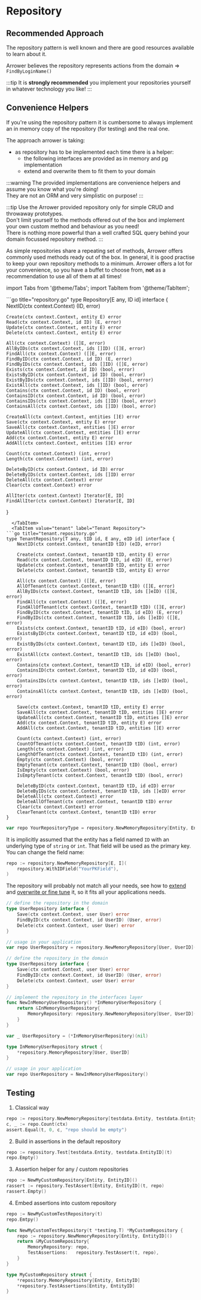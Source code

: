---
---




# Repository

## Recommended Approach
The repository pattern is well known and there are good resources
available to learn about it.

Arrower believes the repository represents actions from the domain 
=> `FindByLoginName()`

:::tip
It is **strongly recommended** you implement your repositories yourself
in whatever technology you like!
:::




## Convenience Helpers
If you're using the repository pattern it is cumbersome 
to always implement an in memory copy of the repository (for testing) and 
the real one.

The approach arrower is taking:
* as repository has to be implemented each time there is a helper:
    * the following interfaces are provided as in memory and pg implementation
    * extend and overwrite them to fit them to your domain

:::warning
The provided implementations are convenience helpers and 
assume you know what you're doing!\
They are not an ORM and very simplistic on purpose!
:::

:::tip
Use the Arrower provided repository only for simple CRUD 
and throwaway prototypes.\
Don't limit yourself to the methods offered out of the box and 
implement your own custom method and behaviour as you need!\
There is nothing more powerful than a well crafted SQL query 
behind your domain focussed repository method.
:::




As simple repositories share a repeating set of methods,
Arrower offers commonly used methods ready out of the box.
In general, it is good practise to keep your own repository methods to a minimum.
Arrower offers a lot for your convenience, so you have a buffet to choose from,
**not** as a recommendation to use all of them at all times!


import Tabs from '@theme/Tabs';
import TabItem from '@theme/TabItem';

<Tabs>
  <TabItem value="entity" label="Entity Repository" default>
```go title="repository.go"
type Repository[E any, ID id] interface {
    NextID(ctx context.Context) (ID, error)

    Create(ctx context.Context, entity E) error
    Read(ctx context.Context, id ID) (E, error)
    Update(ctx context.Context, entity E) error
    Delete(ctx context.Context, entity E) error

    All(ctx context.Context) ([]E, error)
    AllByIDs(ctx context.Context, ids []ID) ([]E, error)
    FindAll(ctx context.Context) ([]E, error)
    FindByID(ctx context.Context, id ID) (E, error)
    FindByIDs(ctx context.Context, ids []ID) ([]E, error)
    Exists(ctx context.Context, id ID) (bool, error)
    ExistsByID(ctx context.Context, id ID) (bool, error)
    ExistByIDs(ctx context.Context, ids []ID) (bool, error)
    ExistAll(ctx context.Context, ids []ID) (bool, error)
    Contains(ctx context.Context, id ID) (bool, error)
    ContainsID(ctx context.Context, id ID) (bool, error)
    ContainsIDs(ctx context.Context, ids []ID) (bool, error)
    ContainsAll(ctx context.Context, ids []ID) (bool, error)

    CreateAll(ctx context.Context, entities []E) error
    Save(ctx context.Context, entity E) error
    SaveAll(ctx context.Context, entities []E) error
    UpdateAll(ctx context.Context, entities []E) error
    Add(ctx context.Context, entity E) error
    AddAll(ctx context.Context, entities []E) error

    Count(ctx context.Context) (int, error)
    Length(ctx context.Context) (int, error)

    DeleteByID(ctx context.Context, id ID) error
    DeleteByIDs(ctx context.Context, ids []ID) error
    DeleteAll(ctx context.Context) error
    Clear(ctx context.Context) error

    AllIter(ctx context.Context) Iterator[E, ID]
    FindAllIter(ctx context.Context) Iterator[E, ID]
}
```
  </TabItem>
  <TabItem value="tenant" label="Tenant Repository">
```go title="tenant.repository.go"
type TenantRepository[T any, tID id, E any, eID id] interface {
    NextID(ctx context.Context, tenantID tID) (eID, error)
    
    Create(ctx context.Context, tenantID tID, entity E) error
    Read(ctx context.Context, tenantID tID, id eID) (E, error)
    Update(ctx context.Context, tenantID tID, entity E) error
    Delete(ctx context.Context, tenantID tID, entity E) error
    
    All(ctx context.Context) ([]E, error)
    AllOfTenant(ctx context.Context, tenantID tID) ([]E, error)
    AllByIDs(ctx context.Context, tenantID tID, ids []eID) ([]E, error)
    FindAll(ctx context.Context) ([]E, error)
    FindAllOfTenant(ctx context.Context, tenantID tID) ([]E, error)
    FindByID(ctx context.Context, tenantID tID, id eID) (E, error)
    FindByIDs(ctx context.Context, tenantID tID, ids []eID) ([]E, error)
    Exists(ctx context.Context, tenantID tID, id eID) (bool, error)
    ExistsByID(ctx context.Context, tenantID tID, id eID) (bool, error)
    ExistByIDs(ctx context.Context, tenantID tID, ids []eID) (bool, error)
    ExistAll(ctx context.Context, tenantID tID, ids []eID) (bool, error)
    Contains(ctx context.Context, tenantID tID, id eID) (bool, error)
    ContainsID(ctx context.Context, tenantID tID, id eID) (bool, error)
    ContainsIDs(ctx context.Context, tenantID tID, ids []eID) (bool, error)
    ContainsAll(ctx context.Context, tenantID tID, ids []eID) (bool, error)
    
    Save(ctx context.Context, tenantID tID, entity E) error
    SaveAll(ctx context.Context, tenantID tID, entities []E) error
    UpdateAll(ctx context.Context, tenantID tID, entities []E) error
    Add(ctx context.Context, tenantID tID, entity E) error
    AddAll(ctx context.Context, tenantID tID, entities []E) error
    
    Count(ctx context.Context) (int, error)
    CountOfTenant(ctx context.Context, tenantID tID) (int, error)
    Length(ctx context.Context) (int, error)
    LengthOfTenant(ctx context.Context, tenantID tID) (int, error)
    Empty(ctx context.Context) (bool, error)
    EmptyTenant(ctx context.Context, tenantID tID) (bool, error)
    IsEmpty(ctx context.Context) (bool, error)
    IsEmptyTenant(ctx context.Context, tenantID tID) (bool, error)
    
    DeleteByID(ctx context.Context, tenantID tID, id eID) error
    DeleteByIDs(ctx context.Context, tenantID tID, ids []eID) error
    DeleteAll(ctx context.Context) error
    DeleteAllOfTenant(ctx context.Context, tenantID tID) error
    Clear(ctx context.Context) error
    ClearTenant(ctx context.Context, tenantID tID) error
}
```
  </TabItem>
</Tabs>




```go
var repo YourRepositoryType = repository.NewMemoryRepository[Entity, EntityID]()
```

It is implicitly assumed that the entity has a field named `ID` with an underlying type of `string` or `int`.
That field will be used as the primary key.
You can change the field name:
```go 
repo := repository.NewMemoryRepository[E, I](
	repository.WithIDField("YourPKField"),
)
```

The repository will probably not match all your needs, see how to
[extend](https://github.com/go-arrower/arrower/blob/master/repository/inmemory.example_extend_test.go) and
[overwrite or fine tune](https://github.com/go-arrower/arrower/blob/master/repository/inmemory.example_overwrite_test.go)
it, so it fits all your applications needs.


```go title="Direct use of generic repository"
// define the repository in the domain 
type UserRepository interface {
    Save(ctx context.Context, user User) error
    FindByID(ctx context.Context, id UserID) (User, error)
    Delete(ctx context.Context, user User) error
}

// usage in your application
var repo UserRepository = repository.NewMemoryRepository[User, UserID](),
```

```go title="Wrap the generic repository"
// define the repository in the domain 
type UserRepository interface {
    Save(ctx context.Context, user User) error
    FindByID(ctx context.Context, id UserID) (User, error)
    Delete(ctx context.Context, user User) error
}

// implement the repository in the interfaces layer
func NewInMemoryUserRepository() *InMemoryUserRepository {
    return &InMemoryUserRepository{
        MemoryRepository: repository.NewMemoryRepository[User, UserID](),
    }
}

var _ UserRepository = (*InMemoryUserRepository)(nil)

type InMemoryUserRepository struct {
    *repository.MemoryRepository[User, UserID]
}

// usage in your application
var repo UserRepository = NewInMemoryUserRepository()
```




## Testing

1. Classical way
```go
repo := repository.NewMemoryRepository[testdata.Entity, testdata.EntityID]()
c, _ := repo.Count(ctx)
assert.Equal(t, 0, c, "repo should be empty")
```

2. Build in assertions in the default repository
```go
repo := repository.Test[testdata.Entity, testdata.EntityID](t)
repo.Empty()
```

3. Assertion helper for any / custom repositories
```go
repo := NewMyCustomRepository[Entity, EntityID]()
rassert := repository.TestAssert[Entity, EntityID](t, repo)
rassert.Empty()
```

4. Embed assertions into custom repository
```go
repo := NewMyCustomTestRepository(t)
repo.Emtpy()

func NewMyCustomTestRepository(t *testing.T) *MyCustomRepository {
    repo := repository.NewMemoryRepository[Entity, EntityID]()
    return &MyCustomRepository{
        MemoryRepository: repo,
        TestAssertions:   repository.TestAssert(t, repo),
    }
}

type MyCustomRepository struct {
    *repository.MemoryRepository[Entity, EntityID]
    *repository.TestAssertions[Entity, EntityID]
}
```